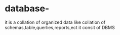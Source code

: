 # database-
 it is a collation of  organized data like collation of schemas,table,querlies,reports,ect
it consit of DBMS
